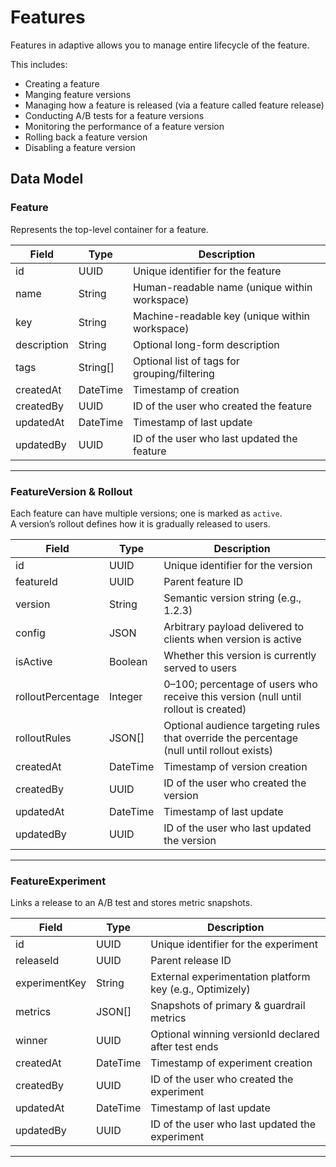 # Features

Features in adaptive allows you to manage entire lifecycle of the feature.

This includes:

- Creating a feature
- Manging feature versions
- Managing how a feature is released (via a feature called feature release)
- Conducting A/B tests for a feature versions
- Monitoring the performance of a feature version
- Rolling back a feature version
- Disabling a feature version

## Data Model

### Feature

Represents the top-level container for a feature.

| Field       | Type     | Description                                    |
| ----------- | -------- | ---------------------------------------------- |
| id          | UUID     | Unique identifier for the feature              |
| name        | String   | Human-readable name (unique within workspace)  |
| key         | String   | Machine-readable key (unique within workspace) |
| description | String   | Optional long-form description                 |
| tags        | String[] | Optional list of tags for grouping/filtering   |
| createdAt   | DateTime | Timestamp of creation                          |
| createdBy   | UUID     | ID of the user who created the feature         |
| updatedAt   | DateTime | Timestamp of last update                       |
| updatedBy   | UUID     | ID of the user who last updated the feature    |

---

### FeatureVersion & Rollout

Each feature can have multiple versions; one is marked as `active`.  
A version’s rollout defines how it is gradually released to users.

| Field             | Type     | Description                                                                                |
| ----------------- | -------- | ------------------------------------------------------------------------------------------ |
| id                | UUID     | Unique identifier for the version                                                          |
| featureId         | UUID     | Parent feature ID                                                                          |
| version           | String   | Semantic version string (e.g., 1.2.3)                                                      |
| config            | JSON     | Arbitrary payload delivered to clients when version is active                              |
| isActive          | Boolean  | Whether this version is currently served to users                                          |
| rolloutPercentage | Integer  | 0–100; percentage of users who receive this version (null until rollout is created)        |
| rolloutRules      | JSON[]   | Optional audience targeting rules that override the percentage (null until rollout exists) |
| createdAt         | DateTime | Timestamp of version creation                                                              |
| createdBy         | UUID     | ID of the user who created the version                                                     |
| updatedAt         | DateTime | Timestamp of last update                                                                   |
| updatedBy         | UUID     | ID of the user who last updated the version                                                |

---

### FeatureExperiment

Links a release to an A/B test and stores metric snapshots.

| Field         | Type     | Description                                              |
| ------------- | -------- | -------------------------------------------------------- |
| id            | UUID     | Unique identifier for the experiment                     |
| releaseId     | UUID     | Parent release ID                                        |
| experimentKey | String   | External experimentation platform key (e.g., Optimizely) |
| metrics       | JSON[]   | Snapshots of primary & guardrail metrics                 |
| winner        | UUID     | Optional winning versionId declared after test ends      |
| createdAt     | DateTime | Timestamp of experiment creation                         |
| createdBy     | UUID     | ID of the user who created the experiment                |
| updatedAt     | DateTime | Timestamp of last update                                 |
| updatedBy     | UUID     | ID of the user who last updated the experiment           |

---
